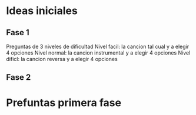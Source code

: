 # Ideas iniciales
## Fase 1
Preguntas de 3 niveles de dificultad 
Nivel facil: la cancion tal cual y a elegir 4 opciones
Nivel normal: la cancion instrumental y a elegir 4 opciones
Nivel dificl: la cancion reversa y a elegir 4 opciones

## Fase 2
# Prefuntas primera fase
